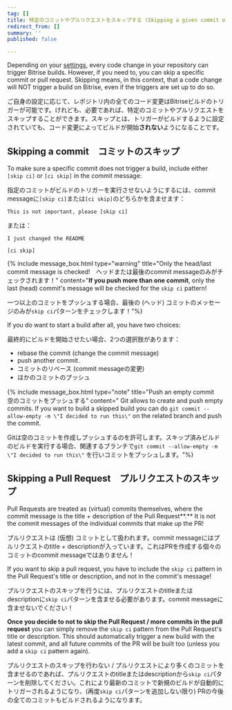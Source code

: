 ```yaml
---
tag: []
title: 特定のコミットやプルリクエストをスキップする (Skipping a given commit or pull request)
redirect_from: []
summary: ''
published: false

---
```

Depending on your [settings](/builds/triggering-builds/triggering-builds/), every code change in your repository can trigger Bitrise builds. However, if you need to, you can skip a specific commit or pull request. Skipping means, in this context, that a code change will NOT trigger a build on Bitrise, even if the triggers are set up to do so.

ご自身の設定に応じて、レポジトリ内の全てのコード変更はBitriseビルドのトリガーが可能です。けれども、必要であれば、特定のコミットやプルリクエストをスキップすることができます。スキップとは、トリガーがビルドするように設定されていても、コード変更によってビルドが開始**されない**ようになることです。

## Skipping a commit　コミットのスキップ

To make sure a specific commit does not trigger a build, include either `[skip ci]` or `[ci skip]` in the commit message:

指定のコミットがビルドのトリガーを実行させないようにするには、commit messageに`[skip ci]`または`[ci skip]`のどちらかを含ませます：

    This is not important, please [skip ci]

または：

    I just changed the README
    
    [ci skip]

{% include message_box.html type="warning" title="Only the head/last commit message is checked!　ヘッドまたは最後のcommit messageのみがチェックされます！" content="**If you push more than one commit**, only the last (head) commit's message will be checked for the `skip ci` pattern! 

一つ以上のコミットをプッシュする場合、最後の (ヘッド) コミットのメッセージのみが`skip ci`パターンをチェックします！"%}

If you do want to start a build after all, you have two choices:

最終的にビルドを開始させたい場合、2つの選択肢があります：

* rebase the commit (change the commit message)
* push another commit.
* コミットのリベース (commit messageの変更)
* ほかのコミットのプッシュ

{% include message_box.html type="note" title="Push an empty commit　空のコミットをプッシュする" content=" Git allows to create and push empty commits. If you want to build a skipped build you can do `git commit --allow-empty -m \"I decided to run this\"` on the related branch and push the commit.

Gitは空のコミットを作成しプッシュするのを許可します。スキップ済みビルドのビルドを実行する場合、関連するブランチで`git commit --allow-empty -m \"I decided to run this\"` を行いコミットをプッシュします。"%}

## Skipping a Pull Request　プルリクエストのスキップ

Pull Requests are treated as (virtual) commits themselves, where the commit message is the title + description of the Pull Request**.** It is not the commit messages of the individual commits that make up the PR!

プルリクエストは (仮想) コミットとして扱われます。commit messageにはプルリクエストのtitle + descriptionが入っています。これはPRを作成する個々のコミットのcommit messageではありません！

If you want to skip a pull request, you have to include the `skip ci` pattern in the Pull Request's title or description, and not in the commit's message!

プルリクエストのスキップを行うには、プルリクエストのtitleまたはdescriptionに`skip ci`パターンを含ませる必要があります。commit messageに含ませないでください！

**Once you decide to not to skip the Pull Request / more commits in the pull request** you can simply remove the `skip ci` pattern from the Pull Request's title or description. This should automatically trigger a new build with the latest commit, and all future commits of the PR will be built too (unless you add a `skip ci` pattern again).

プルリクエストのスキップを行わない / プルリクエストにより多くのコミットを含ませるのであれば、プルリクエストのtitleまたはdescriptionから`skip ci`パターンを削除してください。これにより最新のコミットで新規のビルドが自動的にトリガーされるようになり、(再度`skip ci`パターンを追加しない限り) PRの今後の全てのコミットもビルドされるようになります。